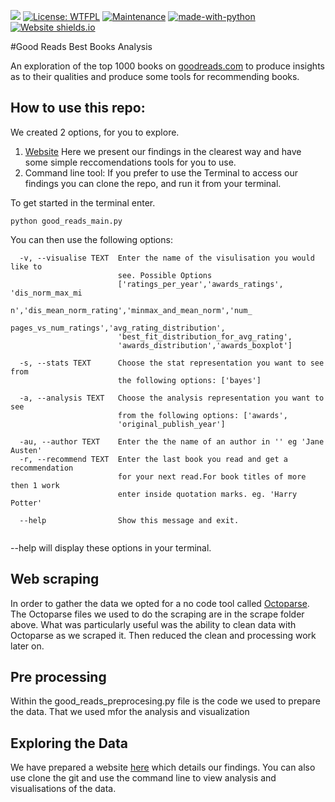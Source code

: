 ![](https://tokei.rs/b1/github/jobyid/strive_build_good_reads)
[![License: WTFPL](https://img.shields.io/badge/License-WTFPL-brightgreen.svg)](http://www.wtfpl.net/about/)
[![Maintenance](https://img.shields.io/badge/Maintained%3F-no-red.svg)](https://bitbucket.org/lbesson/ansi-colors)
[![made-with-python](https://img.shields.io/badge/Made%20with-Python-1f425f.svg)](https://www.python.org/)
[![Website shields.io](https://img.shields.io/website-up-down-green-red/http/shields.io.svg)](http://shields.io/)


#Good Reads Best Books Analysis

An exploration of the top 1000 books on [goodreads.com](<https://goodreads.com>) to produce insights as to their qualities and produce some tools for recommending books. 

## How to use this repo:
We created 2 options, for you to explore. 
1. [Website](<https://strive-good-reads.herokuapp.com>) Here we present our findings in the clearest way and have some simple reccomendations tools for you to use. 
2. Command line tool: If you prefer to use the Terminal to access our findings you can clone the repo, and run it from your terminal. 

To get started in the terminal enter. 

`python good_reads_main.py`


You can then use the following options: 

```Options:
  -v, --visualise TEXT  Enter the name of the visulisation you would like to
                        see. Possible Options
                        ['ratings_per_year','awards_ratings', 'dis_norm_max_mi
                        n','dis_mean_norm_rating','minmax_and_mean_norm','num_
                        pages_vs_num_ratings','avg_rating_distribution',
                        'best_fit_distribution_for_avg_rating',
                        'awards_distribution','awards_boxplot']

  -s, --stats TEXT      Choose the stat representation you want to see from
                        the following options: ['bayes']

  -a, --analysis TEXT   Choose the analysis representation you want to see
                        from the following options: ['awards',
                        'original_publish_year']

  -au, --author TEXT    Enter the the name of an author in '' eg 'Jane Austen'
  -r, --recommend TEXT  Enter the last book you read and get a recommendation
                        for your next read.For book titles of more then 1 work
                        enter inside quotation marks. eg. 'Harry Potter'

  --help                Show this message and exit.
  
  ```
 
--help will display these options in your terminal. 

## Web scraping

In order to gather the data we opted for a no code tool called [Octoparse](octoparse.com). The Octoparse files we used to do the scraping are in the scrape folder above. 
What was particularly useful was the ability to clean data with Octoparse as we scraped it. Then reduced the clean and processing work later on.

## Pre processing 
Within the good_reads_preprocesing.py file is the code we used to prepare the data. That we used mfor the analysis and visualization 

## Exploring the Data     
We have prepared a website [here](<https://strive-good-reads.herokuapp.com>) which details our findings.
You can also use clone the git and use the command line to view analysis and visualisations of the data. 


